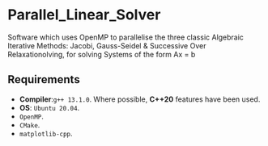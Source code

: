# Parallel_Linear_Solver
Software which uses OpenMP to parallelise the three classic Algebraic Iterative Methods: Jacobi, Gauss-Seidel &amp; Successive Over Relaxationolving, for solving Systems of the form Ax = b 

## Requirements
* __Compiler__:`g++ 13.1.0`. Where possible, __C++20__ features have been used.
* __OS__: `Ubuntu 20.04`.
* `OpenMP`.
* `CMake`.
* `matplotlib-cpp`.
